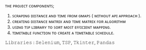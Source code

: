 ᴛʜᴇ ᴘʀᴏᴊᴇᴄᴛ ᴄᴏᴍᴘᴏɴᴇɴᴛꜱ;
1) ꜱᴄʀᴀᴘɪɴɢ ᴅɪꜱᴛᴀɴᴄᴇ ᴀɴᴅ ᴛɪᴍᴇ ꜰʀᴏᴍ ɢᴍᴀᴘꜱ ( ᴡɪᴛʜᴏᴜᴛ ᴀᴘɪ ᴀᴘᴘʀᴏᴀᴄʜ ).
2) ᴄʀᴇᴀᴛɪɴɢ ᴅɪꜱᴛᴀɴᴄᴇ ᴍᴀᴛʀɪx ᴀɴᴅ ᴛɪᴍᴇ ᴍᴀᴛʀɪx ꜰᴏʀ ᴀʟɢᴏʀɪᴛʜᴍ
3) ᴜꜱɪɴɢ ᴛꜱᴘ ʟɪʙʀᴀʀʏ ᴛᴏ ꜱᴏʀᴛ ᴍᴏꜱᴛ ᴇꜰꜰɪᴄɪᴇɴᴛ ᴍᴀᴘᴘɪɴɢ.
4) ᴛɪᴍᴇᴛᴀʙʟᴇ ꜰᴜɴᴄᴛɪᴏɴ ᴛᴏ ᴄʀᴇᴀᴛᴇ ᴀ ᴛɪᴍᴇᴛᴀʙʟᴇ ꜱᴄʜᴇᴅᴜʟᴇ.

𝙻𝚒𝚋𝚛𝚊𝚛𝚒𝚎𝚜 : 
𝚂𝚎𝚕𝚎𝚗𝚒𝚞𝚖, 𝚃𝚂𝙿, 𝚃𝚔𝚒𝚗𝚝𝚎𝚛, 𝙿𝚊𝚗𝚍𝚊𝚜

